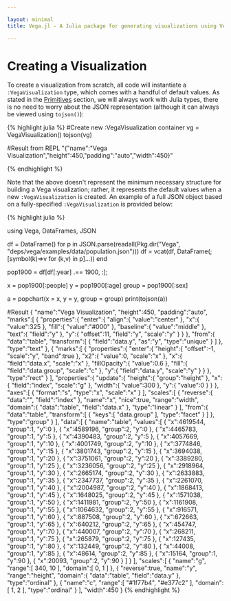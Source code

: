 ```yaml
---

layout: minimal
title: Vega.jl - A Julia package for generating visualizations using Vega

---
```


# Creating a Visualization

To create a visualization from scratch, all code will instantiate a `:VegaVisualization` type, which comes with a handful of default values. As stated in the [Primitives](primitives.html) section, we will always work with Julia types, there is no need to worry about the JSON representation (although it can always be viewed using `tojson()`):

{% highlight julia %}
#Create new :VegaVisualization container
vg = VegaVisualization()
tojson(vg)

#Result from REPL
"{\"name\":\"Vega Visualization\",\"height\":450,\"padding\":\"auto\",\"width\":450}"

{% endhighlight %}

Note that the above doesn't represent the minimum necessary structure for building a Vega visualization; rather, it represents the default values when a new `:VegaVisualization` is created. An example of a full JSON object based on a fully-specified `:VegaVisualization` is provided below:

{% highlight julia %}

using Vega, DataFrames, JSON

df = DataFrame()
for p in JSON.parse(readall(Pkg.dir("Vega", "deps/vega/examples/data/population.json")))
    df = vcat(df, DataFrame(;[symbol(k)=>v for (k,v) in p]...))
end

pop1900 = df[df[:year] .== 1900, :];

x = pop1900[:people]
y = pop1900[:age]
group = pop1900[:sex]

a = popchart(x = x, y = y, group = group)
print(tojson(a))

#Result
{
    "name":"Vega Visualization",
    "height":450,
    "padding":"auto",
    "marks":[
        {
            "properties":{
                "enter":{
                    "align":{
                        "value":"center"
                    },
                    "x":{
                        "value":325
                    },
                    "fill":{
                        "value":"#000"
                    },
                    "baseline":{
                        "value":"middle"
                    },
                    "text":{
                        "field":"y"
                    },
                    "y":{
                        "offset":11,
                        "field":"y",
                        "scale":"y"
                    }
                }
            },
            "from":{
                "data":"table",
                "transform":[
                    {
                        "field":"data.y",
                        "as":"y",
                        "type":"unique"
                    }
                ]
            },
            "type":"text"
        },
        {
            "marks":[
                {
                    "properties":{
                        "enter":{
                            "height":{
                                "offset":-1,
                                "scale":"y",
                                "band":true
                            },
                            "x2":{
                                "value":0,
                                "scale":"x"
                            },
                            "x":{
                                "field":"data.x",
                                "scale":"x"
                            },
                            "fillOpacity":{
                                "value":0.6
                            },
                            "fill":{
                                "field":"data.group",
                                "scale":"c"
                            },
                            "y":{
                                "field":"data.y",
                                "scale":"y"
                            }
                        }
                    },
                    "type":"rect"
                }
            ],
            "properties":{
                "update":{
                    "height":{
                        "group":"height"
                    },
                    "x":{
                        "field":"index",
                        "scale":"g"
                    },
                    "width":{
                        "value":300
                    },
                    "y":{
                        "value":0
                    }
                }
            },
            "axes":[
                {
                    "format":"s",
                    "type":"x",
                    "scale":"x"
                }
            ],
            "scales":[
                {
                    "reverse":{
                        "data":"",
                        "field":"index"
                    },
                    "name":"x",
                    "nice":true,
                    "range":"width",
                    "domain":{
                        "data":"table",
                        "field":"data.x"
                    },
                    "type":"linear"
                }
            ],
            "from":{
                "data":"table",
                "transform":[
                    {
                        "keys":[
                            "data.group"
                        ],
                        "type":"facet"
                    }
                ]
            },
            "type":"group"
        }
    ],
    "data":[
        {
            "name":"table",
            "values":[
                {
                    "x":4619544,
                    "group":1,
                    "y":0
                },
                {
                    "x":4589196,
                    "group":2,
                    "y":0
                },
                {
                    "x":4465783,
                    "group":1,
                    "y":5
                },
                {
                    "x":4390483,
                    "group":2,
                    "y":5
                },
                {
                    "x":4057669,
                    "group":1,
                    "y":10
                },
                {
                    "x":4001749,
                    "group":2,
                    "y":10
                },
                {
                    "x":3774846,
                    "group":1,
                    "y":15
                },
                {
                    "x":3801743,
                    "group":2,
                    "y":15
                },
                {
                    "x":3694038,
                    "group":1,
                    "y":20
                },
                {
                    "x":3751061,
                    "group":2,
                    "y":20
                },
                {
                    "x":3389280,
                    "group":1,
                    "y":25
                },
                {
                    "x":3236056,
                    "group":2,
                    "y":25
                },
                {
                    "x":2918964,
                    "group":1,
                    "y":30
                },
                {
                    "x":2665174,
                    "group":2,
                    "y":30
                },
                {
                    "x":2633883,
                    "group":1,
                    "y":35
                },
                {
                    "x":2347737,
                    "group":2,
                    "y":35
                },
                {
                    "x":2261070,
                    "group":1,
                    "y":40
                },
                {
                    "x":2004987,
                    "group":2,
                    "y":40
                },
                {
                    "x":1868413,
                    "group":1,
                    "y":45
                },
                {
                    "x":1648025,
                    "group":2,
                    "y":45
                },
                {
                    "x":1571038,
                    "group":1,
                    "y":50
                },
                {
                    "x":1411981,
                    "group":2,
                    "y":50
                },
                {
                    "x":1161908,
                    "group":1,
                    "y":55
                },
                {
                    "x":1064632,
                    "group":2,
                    "y":55
                },
                {
                    "x":916571,
                    "group":1,
                    "y":60
                },
                {
                    "x":887508,
                    "group":2,
                    "y":60
                },
                {
                    "x":672663,
                    "group":1,
                    "y":65
                },
                {
                    "x":640212,
                    "group":2,
                    "y":65
                },
                {
                    "x":454747,
                    "group":1,
                    "y":70
                },
                {
                    "x":440007,
                    "group":2,
                    "y":70
                },
                {
                    "x":268211,
                    "group":1,
                    "y":75
                },
                {
                    "x":265879,
                    "group":2,
                    "y":75
                },
                {
                    "x":127435,
                    "group":1,
                    "y":80
                },
                {
                    "x":132449,
                    "group":2,
                    "y":80
                },
                {
                    "x":44008,
                    "group":1,
                    "y":85
                },
                {
                    "x":48614,
                    "group":2,
                    "y":85
                },
                {
                    "x":15164,
                    "group":1,
                    "y":90
                },
                {
                    "x":20093,
                    "group":2,
                    "y":90
                }
            ]
        }
    ],
    "scales":[
        {
            "name":"g",
            "range":[
                340,
                10
            ],
            "domain":[
                0,
                1
            ]
        },
        {
            "reverse":true,
            "name":"y",
            "range":"height",
            "domain":{
                "data":"table",
                "field":"data.y"
            },
            "type":"ordinal"
        },
        {
            "name":"c",
            "range":[
                "#1f77b4",
                "#e377c2"
            ],
            "domain":[
                1,
                2
            ],
            "type":"ordinal"
        }
    ],
    "width":450
}
{% endhighlight %}
